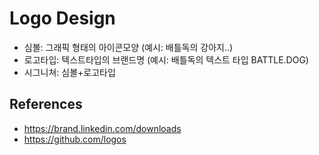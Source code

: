 # Logo Design

- 심볼: 그래픽 형태의 아이콘모양 (예시: 배틀독의 강아지..)
- 로고타입: 텍스트타입의 브랜드명 (예시: 배틀독의 텍스트 타입 BATTLE.DOG)
- 시그니쳐: 심볼+로고타입

## References

- https://brand.linkedin.com/downloads
- https://github.com/logos